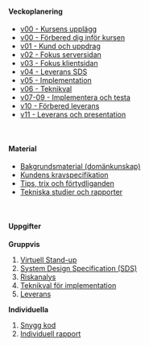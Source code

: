 #### Veckoplanering

* [v00 - Kursens upplägg](kurser/vteam-v1/v00-introduktion)
* [v00 - Förbered dig inför kursen](kurser/vteam-v1/v00-forbered)
* [v01 - Kund och uppdrag](kurser/vteam-v1/v01-uppdrag)
* [v02 - Fokus serversidan](kurser/vteam-v1/v02-backend)
* [v03 - Fokus klientsidan](kurser/vteam-v1/v03-frontend)
* [v04 - Leverans SDS](kurser/vteam-v1/v04-sds)
* [v05 - Implementation](kurser/vteam-v1/v05-implementation)
* [v06 - Teknikval](kurser/vteam-v1/v06-teknikval)
* [v07-09 - Implementera och testa](kurser/vteam-v1/v07-implementera)
* [v10 - Förbered leverans](kurser/vteam-v1/v10-forbered)
* [v11 - Leverans och presentation](kurser/vteam-v1/v11-leverans)

&nbsp;

<!--
Youtube spellista 2022 https://www.youtube.com/playlist?list=PLKtP9l5q3ce_wXroqbxvzSNBzi2Yy8ULF
-->

#### Material

<!--
* [Bakgrundsmaterial och kravspecifikation](kurser/vteam-v1/bakgrundsmaterial-och-uppgift)
-->

* [Bakgrundsmaterial (domänkunskap)](kurser/vteam-v1/proj/bakgrundsmaterial)
* [Kundens kravspecifikation](kurser/vteam-v1/proj/kravspecifikation)
* [Tips, trix och förtydliganden](kurser/vteam-v1/tips-trix-och-fortydliganden)
* [Tekniska studier och rapporter](kurser/vteam-v1/tekniska-rapporter)

&nbsp;



#### Uppgifter

**Gruppvis**

1. [Virtuell Stand-up](kurser/vteam-v1/assignment/virtuell-stand-up)
1. [System Design Specification (SDS)](kurser/vteam-v1/assignment/system-design-specification)
1. [Riskanalys](kurser/vteam-v1/assignment/risk-analysis)
1. [Teknikval för implementation](kurser/vteam-v1/assignment/technical-implementation)
1. [Leverans](kurser/vteam-v1/assignment/delivery)

**Individuella**

1. [Snygg kod](kurser/vteam-v1/assignment/good-and-clean-code)
1. [Individuell rapport](kurser/vteam-v1/assignment/individual-report)

<!--
1. [Individuell Rapport](kurser/vteam-v1/assignment/individual-report)
-->
